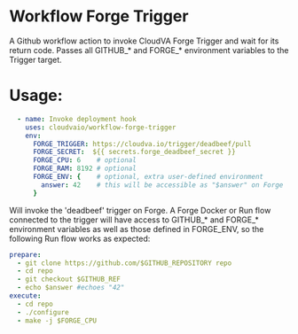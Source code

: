 # Workflow Forge Trigger

A Github workflow action to invoke CloudVA Forge Trigger and wait for its return code.
Passes all GITHUB_* and FORGE_* environment variables to the Trigger target.

# Usage:
```yaml
  - name: Invoke deployment hook
    uses: cloudvaio/workflow-forge-trigger
    env:
      FORGE_TRIGGER: https://cloudva.io/trigger/deadbeef/pull
      FORGE_SECRET:  ${{ secrets.forge_deadbeef_secret }}
      FORGE_CPU: 6    # optional
      FORGE_RAM: 8192 # optional
      FORGE_ENV: {    # optional, extra user-defined environment
        answer: 42    # this will be accessible as "$answer" on Forge
      }
```

Will invoke the 'deadbeef' trigger on Forge.
A Forge Docker or Run flow connected to the trigger will have access to GITHUB_* and FORGE_* environment variables as well as those defined in FORGE_ENV, so the following Run flow works as expected:

```yaml
prepare:
  - git clone https://github.com/$GITHUB_REPOSITORY repo
  - cd repo
  - git checkout $GITHUB_REF
  - echo $answer #echoes "42"
execute:
  - cd repo
  - ./configure 
  - make -j $FORGE_CPU
```
